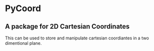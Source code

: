 # PyCoord

## A package for 2D Cartesian Coordinates

This can be used to store and manipulate cartesian coordiantes in a two dimentional plane.
